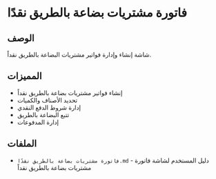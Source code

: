 # فاتورة مشتريات بضاعة بالطريق نقدًا

## الوصف
شاشة إنشاء وإدارة فواتير مشتريات البضاعة بالطريق نقداً.

## المميزات
- إنشاء فواتير مشتريات بضاعة بالطريق نقداً
- تحديد الأصناف والكميات
- إدارة شروط الدفع النقدي
- تتبع البضاعة بالطريق
- إدارة المدفوعات

## الملفات
- `فاتورة مشتريات بضاعة بالطريق نقدًا.md` - دليل المستخدم لشاشة فاتورة مشتريات بضاعة بالطريق نقداً
